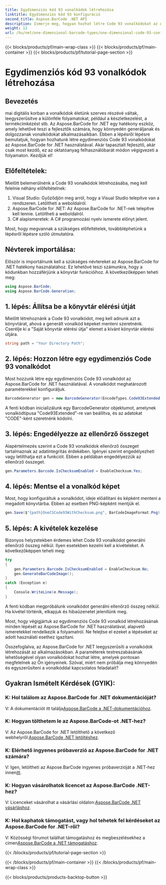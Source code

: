 ```yaml
---
title: Egydimenziós kód 93 vonalkódok létrehozása
linktitle: Egydimenziós kód 93 konfiguráció
second_title: Aspose.BarCode .NET API
description: Ismerje meg, hogyan hozhat létre Code 93 vonalkódokat az Aspose.BarCode for .NET segítségével. Lépésről lépésre útmutató a vonalkód generálásához.
weight: 12
url: /hu/net/one-dimensional-barcode-types/one-dimensional-code-93-configuration/
---
```


{{< blocks/products/pf/main-wrap-class >}}
{{< blocks/products/pf/main-container >}}
{{< blocks/products/pf/tutorial-page-section >}}

# Egydimenziós kód 93 vonalkódok létrehozása


## Bevezetés

mai digitális korban a vonalkódok életünk szerves részévé váltak, leegyszerűsítve a különféle folyamatokat, például a készletkezelést, a termékcímkézést stb. Az Aspose.BarCode for .NET egy hatékony eszköz, amely lehetővé teszi a fejlesztők számára, hogy könnyedén generáljanak és dolgozzanak vonalkódokat alkalmazásaikban. Ebben a lépésről lépésre bemutatjuk, hogyan hozhatunk létre egydimenziós Code 93 vonalkódokat az Aspose.BarCode for .NET használatával. Akár tapasztalt fejlesztő, akár csak most kezdő, ez az oktatóanyag felhasználóbarát módon végigvezeti a folyamaton. Kezdjük el!

## Előfeltételek:

Mielőtt belemerülnénk a Code 93 vonalkódok létrehozásába, meg kell felelnie néhány előfeltételnek:
1. Visual Studio: Győződjön meg arról, hogy a Visual Studio telepítve van a rendszeren. Letöltheti a weboldalról.
2. Aspose.BarCode for .NET: Az Aspose.BarCode for .NET-nek telepítve kell lennie. Letöltheti a weboldalról.
3. C# alapismeretek: A C# programozási nyelv ismerete előnyt jelent.

Most, hogy megvannak a szükséges előfeltételek, továbbléphetünk a lépésről lépésre szóló útmutatóra.

## Névterek importálása:

Először is importálnunk kell a szükséges névtereket az Aspose.BarCode for .NET hatékony használatához. Ez lehetővé teszi számunkra, hogy a kódunkban hozzáférjünk a könyvtár funkcióihoz. A következőképpen teheti meg:

```csharp
using Aspose.BarCode;
using Aspose.BarCode.Generation;
```

## 1. lépés: Állítsa be a könyvtár elérési útját

Mielőtt létrehoznánk a Code 93 vonalkódot, meg kell adnunk azt a könyvtárat, ahová a generált vonalkód képeket menteni szeretnénk. Cserélje ki a "Saját könyvtár elérési útja" elemet a kívánt könyvtár elérési útjára.

```csharp
string path = "Your Directory Path";
```

## 2. lépés: Hozzon létre egy egydimenziós Code 93 vonalkódot

Most hozzunk létre egy egydimenziós Code 93 vonalkódot az Aspose.BarCode for .NET használatával. A vonalkódot meghatározott paraméterekkel konfiguráljuk.

```csharp
BarcodeGenerator gen = new BarcodeGenerator(EncodeTypes.Code93Extended, "CODE");
```

A fenti kódban inicializálunk egy BarcodeGenerator objektumot, amelynek vonalkódtípusa "Code93Extended"-re van beállítva, és az adatokat "CODE"-ként szeretnénk kódolni.

## 3. lépés: Engedélyezze az ellenőrző összeget

Alapértelmezés szerint a Code 93 vonalkódok ellenőrző összeget tartalmaznak az adatintegritás érdekében. Igényei szerint engedélyezheti vagy letilthatja ezt a funkciót. Ebben a példában engedélyezzük az ellenőrző összeget.

```csharp
gen.Parameters.Barcode.IsChecksumEnabled = EnableChecksum.Yes;
```

## 4. lépés: Mentse el a vonalkód képet

Most, hogy konfiguráltuk a vonalkódot, ideje előállítani és képként menteni a megadott könyvtárba. Ebben az esetben PNG-képként mentjük el.

```csharp
gen.Save($"{path}OneCSCode93WithChecksum.png", BarCodeImageFormat.Png);
```

## 5. lépés: A kivételek kezelése

Bizonyos helyzetekben érdemes lehet Code 93 vonalkódot generálni ellenőrző összeg nélkül. Ilyen esetekben kezelni kell a kivételeket. A következőképpen teheti meg:

```csharp
try
{
    gen.Parameters.Barcode.IsChecksumEnabled = EnableChecksum.No;
    gen.GenerateBarCodeImage();
}
catch (Exception e)
{
    Console.WriteLine(e.Message);
}
```

A fenti kódban megpróbálunk vonalkódot generálni ellenőrző összeg nélkül. Ha kivétel történik, elkapjuk és hibaüzenetet jelenítünk meg.

Most, hogy végigjártuk az egydimenziós Code 93 vonalkód létrehozásának minden lépését az Aspose.BarCode for .NET használatával, alapvető ismeretekkel rendelkezik a folyamatról. Ne felejtse el ezeket a lépéseket az adott használati esethez igazítani.

Összefoglalva, az Aspose.BarCode for .NET leegyszerűsíti a vonalkódok létrehozását az alkalmazásokban. A paraméterek testreszabásának lehetőségével olyan vonalkódokat hozhat létre, amelyek pontosan megfelelnek az Ön igényeinek. Szóval, miért nem próbálja meg könnyedén és egyszerűsíteni a vonalkóddal kapcsolatos feladatait?

## Gyakran Ismételt Kérdések (GYIK):

### K: Hol találom az Aspose.BarCode for .NET dokumentációját?
 V: A dokumentációt itt találja[Aspose.BarCode a .NET-dokumentációhoz](https://reference.aspose.com/barcode/net/).

### K: Hogyan tölthetem le az Aspose.BarCode-ot .NET-hez?
 V: Az Aspose.BarCode for .NET letölthető a következő webhelyről:[Aspose.BarCode .NET letöltéshez](https://releases.aspose.com/barcode/net/).

### K: Elérhető ingyenes próbaverzió az Aspose.BarCode for .NET számára?
 V: Igen, letöltheti az Aspose.BarCode ingyenes próbaverzióját a .NET-hez innen[itt](https://releases.aspose.com/).

### K: Hogyan vásárolhatok licencet az Aspose.BarCode .NET-hez?
 V: Licenceket vásárolhat a vásárlási oldalon:[Aspose.BarCode .NET vásárláshoz](https://purchase.aspose.com/buy).

### K: Hol kaphatok támogatást, vagy hol tehetek fel kérdéseket az Aspose.BarCode for .NET-ről?
 V: Közösségi fórumot találhat támogatáshoz és megbeszélésekhez a címen[Aspose.BarCode a .NET támogatáshoz](https://forum.aspose.com/c/barcode/13).

{{< /blocks/products/pf/tutorial-page-section >}}

{{< /blocks/products/pf/main-container >}}
{{< /blocks/products/pf/main-wrap-class >}}

{{< blocks/products/products-backtop-button >}}
